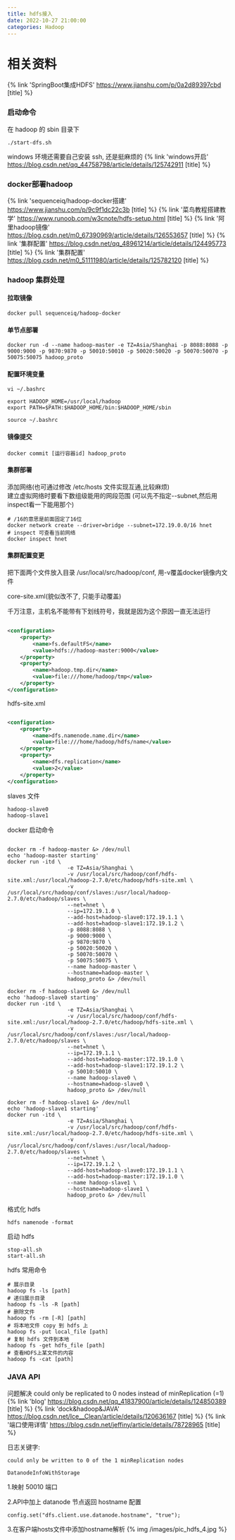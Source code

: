 ```yaml
---
title: hdfs接入
date: 2022-10-27 21:00:00
categories: Hadoop
---
```


# 相关资料

{% link 'SpringBoot集成HDFS' https://www.jianshu.com/p/0a2d89397cbd [title] %}

### 启动命令

在 hadoop 的 sbin 目录下

```shell
./start-dfs.sh
```

windows 环境还需要自己安装 ssh, 还是挺麻烦的
{% link 'windows开启' https://blog.csdn.net/qq_44758798/article/details/125742911 [title] %}

### docker部署hadoop

{% link 'sequenceiq/hadoop-docker搭建' https://www.jianshu.com/p/9c9f1dc22c3b [title] %}
{% link '菜鸟教程搭建教学' https://www.runoob.com/w3cnote/hdfs-setup.html [title] %}
{% link '阿里hadoop镜像' https://blog.csdn.net/m0_67390969/article/details/126553657 [title] %}
{% link '集群配置' https://blog.csdn.net/qq_48961214/article/details/124495773 [title] %}
{% link '集群配置' https://blog.csdn.net/m0_51111980/article/details/125782120 [title] %}

### hadoop 集群处理

#### 拉取镜像

```shell
docker pull sequenceiq/hadoop-docker
```

#### 单节点部署

```shell
docker run -d --name hadoop-master -e TZ=Asia/Shanghai -p 8088:8088 -p 9000:9000 -p 9870:9870 -p 50010:50010 -p 50020:50020 -p 50070:50070 -p 50075:50075 hadoop_proto
```

#### 配置环境变量

```shell
vi ~/.bashrc
```

```text
export HADOOP_HOME=/usr/local/hadoop
export PATH=$PATH:$HADOOP_HOME/bin:$HADOOP_HOME/sbin
```

```shell
source ~/.bashrc
```

#### 镜像提交

```shell
docker commit [运行容器id] hadoop_proto
```


#### 集群部署

添加网络(也可通过修改 /etc/hosts 文件实现互通,比较麻烦)  
建立虚拟网络时要看下数组级能用的网段范围 (可以先不指定--subnet,然后用inspect看一下能用那个)

```shell
# /16的意思是前面固定了16位
docker network create --driver=bridge --subnet=172.19.0.0/16 hnet
# inspect 可查看当前网络
docker inspect hnet
```

#### 集群配置变更

把下面两个文件放入目录 /usr/local/src/hadoop/conf, 用-v覆盖docker镜像内文件

core-site.xml(貌似改不了, 只能手动覆盖)

千万注意，主机名不能带有下划线符号，我就是因为这个原因一直无法运行

```xml

<configuration>
    <property>
        <name>fs.defaultFS</name>
        <value>hdfs://hadoop-master:9000</value>
    </property>
    <property>
        <name>hadoop.tmp.dir</name>
        <value>file:///home/hadoop/tmp</value>
    </property>
</configuration>
```

hdfs-site.xml

```xml

<configuration>
    <property>
        <name>dfs.namenode.name.dir</name>
        <value>file:///home/hadoop/hdfs/name</value>
    </property>
    <property>
        <name>dfs.replication</name>
        <value>2</value>
    </property>
</configuration>
```

slaves 文件

```txt
hadoop-slave0
hadoop-slave1
```

docker 启动命令

```shell

docker rm -f hadoop-master &> /dev/null
echo 'hadoop-master starting'
docker run -itd \
                   -e TZ=Asia/Shanghai \
                   -v /usr/local/src/hadoop/conf/hdfs-site.xml:/usr/local/hadoop-2.7.0/etc/hadoop/hdfs-site.xml \
                   -v /usr/local/src/hadoop/conf/slaves:/usr/local/hadoop-2.7.0/etc/hadoop/slaves \
                   --net=hnet \
                   --ip=172.19.1.0 \
                   --add-host=hadoop-slave0:172.19.1.1 \
                   --add-host=hadoop-slave1:172.19.1.2 \
                   -p 8088:8088 \
                   -p 9000:9000 \
                   -p 9870:9870 \
                   -p 50020:50020 \
                   -p 50070:50070 \
                   -p 50075:50075 \
                   --name hadoop-master \
                   --hostname=hadoop-master \
                   hadoop_proto &> /dev/null

docker rm -f hadoop-slave0 &> /dev/null
echo 'hadoop-slave0 starting'
docker run -itd \
                   -e TZ=Asia/Shanghai \
                   -v /usr/local/src/hadoop/conf/hdfs-site.xml:/usr/local/hadoop-2.7.0/etc/hadoop/hdfs-site.xml \
                   -v /usr/local/src/hadoop/conf/slaves:/usr/local/hadoop-2.7.0/etc/hadoop/slaves \
                   --net=hnet \
                   --ip=172.19.1.1 \
                   --add-host=hadoop-master:172.19.1.0 \
                   --add-host=hadoop-slave1:172.19.1.2 \
                   -p 50010:50010 \
                   --name hadoop-slave0 \
                   --hostname=hadoop-slave0 \
                   hadoop_proto &> /dev/null

docker rm -f hadoop-slave1 &> /dev/null
echo 'hadoop-slave1 starting'
docker run -itd \
                   -e TZ=Asia/Shanghai \
                   -v /usr/local/src/hadoop/conf/hdfs-site.xml:/usr/local/hadoop-2.7.0/etc/hadoop/hdfs-site.xml \
                   -v /usr/local/src/hadoop/conf/slaves:/usr/local/hadoop-2.7.0/etc/hadoop/slaves \
                   --net=hnet \
                   --ip=172.19.1.2 \
                   --add-host=hadoop-slave0:172.19.1.1 \
                   --add-host=hadoop-master:172.19.1.0 \
                   --name hadoop-slave1 \
                   --hostname=hadoop-slave1 \
                   hadoop_proto &> /dev/null
```

格式化 hdfs

```shell
hdfs namenode -format
```

启动 hdfs

```shell
stop-all.sh
start-all.sh
```

hdfs 常用命令

```shell
# 展示目录
hadoop fs -ls [path]
# 递归展示目录
hadoop fs -ls -R [path]
# 删除文件
hadoop fs -rm [-R] [path]
# 将本地文件 copy 到 hdfs 上
hadoop fs -put local_file [path]
# 复制 hdfs 文件到本地
hadoop fs -get hdfs_file [path]
# 查看HDFS上某文件的内容
hadoop fs -cat [path]
```

### JAVA API

问题解决 could only be replicated to 0 nodes instead of minReplication (=1)  
{% link 'blog' https://blog.csdn.net/qq_41837900/article/details/124850389 [title] %}
{% link 'dock&hadoop&JAVA' https://blog.csdn.net/Ice__Clean/article/details/120636167 [title] %}
{% link '端口使用详情' https://blog.csdn.net/jeffiny/article/details/78728965 [title] %}

日志关键字:

````text
could only be written to 0 of the 1 minReplication nodes
````

```
DatanodeInfoWithStorage
```

1.映射 50010 端口

2.API中加上 datanode 节点返回 hostname 配置

```
config.set("dfs.client.use.datanode.hostname", "true");
```

3.在客户端hosts文件中添加hostname解析
{% img /images/pic_hdfs_4.jpg %}

